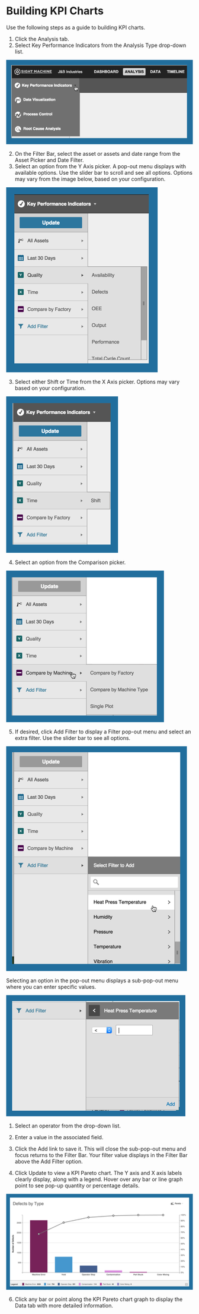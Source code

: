 # Building KPI Charts

 Use the following steps as a guide to building KPI charts.
 
 1. Click the Analysis tab.
 2. Select Key Performance Indicators from the Analysis Type drop-down list.

![](analysisTabChartOptions.png)

 2. On the Filter Bar, select the asset or assets and date range from the Asset Picker and Date Filter.
 3. Select an option from the Y Axis picker. A pop-out menu displays with available options. Use the slider bar to scroll and see all options. Options may vary from the image below, based on your configuration.
 
 ![](analysisTabYAxis.png)
 
 3. Select either Shift or Time from the X Axis picker. Options may vary based on your configuration.
 
 ![](analysisTabXAxis.png)
 
 4. Select an option from the Comparison picker.
  
![](analysisTabComparisonPicker.png) 
 
 5. If desired, click Add Filter to display a Filter pop-out menu and select an extra filter. Use the slider bar to see all options.

![](analysisTabFiltera.png)

Selecting an option in the pop-out menu displays a sub-pop-out menu where you can enter specific values.

![](analysisTabFilterb.png)
   1. Select an operator from the drop-down list.
   2. Enter a value in the associated field.
   3. Click the Add link to save it. This will close the sub-pop-out menu and focus returns to the Filter Bar. Your filter value displays in the Filter Bar above the Add Filter option.

 5. Click Update to view a KPI Pareto chart. The Y axis and X axis labels clearly display, along with a legend. Hover over any bar or line graph point to see pop-up quantity or percentage details.

![](analysisTabResults.png)

 6. Click any bar or point along the KPI Pareto chart graph to display the Data tab with more detailed information.